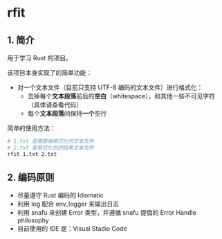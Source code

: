 # rfit

## 1. 简介

用于学习 Rust 的项目。

该项目本身实现了的简单功能：

* 对一个文本文件（目前只支持 UTF-8 编码的文本文件）进行格式化：
  * 去掉每个**文本段落**前后的**空白**（whitespace），和其他一些不可见字符（具体请查看代码）
  * 每个**文本段落**间保持**一个**空行

简单的使用方法：

```bash
# 1.txt 是需要被格式化的文本文件
# 2.txt 是格式化后的结果文本文件
rfit 1.txt 2.txt
```

## 2. 编码原则

* 尽量遵守 Rust 编码的 Idiomatic
* 利用 log 配合 env_logger 来输出日志
* 利用 snafu 来创建 Error 类型，并遵循 snafu 提倡的 Error Handle philosophy
* 目前使用的 IDE 是：Visual Stadio Code
